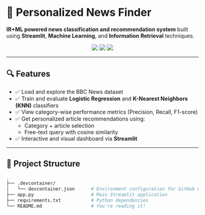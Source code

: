 # 📰 Personalized News Finder

**IR+ML powered news classification and recommendation system** built using **Streamlit**, **Machine Learning**, and **Information Retrieval** techniques.

<div align="center">
  <img src="https://img.shields.io/badge/Python-3.11-blue?style=flat&logo=python" />
  <img src="https://img.shields.io/badge/Streamlit-Enabled-red?style=flat&logo=streamlit" />
  <img src="https://img.shields.io/badge/ML-Logistic%20Regression%20|%20KNN-green" />
</div>

---

## 🔍 Features

- ✅ Load and explore the BBC News dataset
- ✅ Train and evaluate **Logistic Regression** and **K-Nearest Neighbors (KNN)** classifiers
- ✅ View category-wise performance metrics (Precision, Recall, F1-score)
- ✅ Get personalized article recommendations using:
  - Category + article selection
  - Free-text query with cosine similarity
- ✅ Interactive and visual dashboard via **Streamlit**

---

## 📁 Project Structure

```bash
.
├── .devcontainer/
│   └── devcontainer.json      # Environment configuration for GitHub Codespaces or VS Code Dev Containers
├── app.py                     # Main Streamlit application
├── requirements.txt           # Python dependencies
└── README.md                  # You're reading it!
